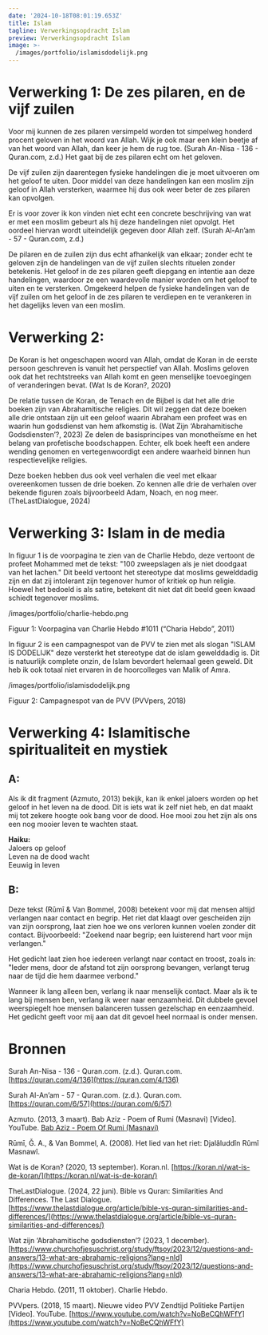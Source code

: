 ```yaml
---
date: '2024-10-18T08:01:19.653Z'
title: Islam
tagline: Verwerkingsopdracht Islam
preview: Verwerkingsopdracht Islam
image: >-
  /images/portfolio/islamisdodelijk.png
---
```

# Verwerking 1: De zes pilaren, en de vijf zuilen

Voor mij kunnen de zes pilaren versimpeld worden tot simpelweg honderd procent geloven in het woord van Allah. Wijk je ook maar een klein beetje af van het woord van Allah, dan keer je hem de rug toe. (Surah An-Nisa \- 136 \- Quran.com, z.d.) Het gaat bij de zes pilaren echt om het geloven.

De vijf zuilen zijn daarentegen fysieke handelingen die je moet uitvoeren om het geloof te uiten. Door middel van deze handelingen kan een moslim zijn geloof in Allah versterken, waarmee hij dus ook weer beter de zes pilaren kan opvolgen.

Er is voor zover ik kon vinden niet echt een concrete beschrijving van wat er met een moslim gebeurt als hij deze handelingen niet opvolgt. Het oordeel hiervan wordt uiteindelijk gegeven door Allah zelf. (Surah Al-An’am \- 57 \- Quran.com, z.d.)

De pilaren en de zuilen zijn dus echt afhankelijk van elkaar; zonder echt te geloven zijn de handelingen van de vijf zuilen slechts rituelen zonder betekenis. Het geloof in de zes pilaren geeft diepgang en intentie aan deze handelingen, waardoor ze een waardevolle manier worden om het geloof te uiten en te versterken. Omgekeerd helpen de fysieke handelingen van de vijf zuilen om het geloof in de zes pilaren te verdiepen en te verankeren in het dagelijks leven van een moslim.

# Verwerking 2:

De Koran is het ongeschapen woord van Allah, omdat de Koran in de eerste persoon geschreven is vanuit het perspectief van Allah. Moslims geloven ook dat het rechtstreeks van Allah komt en geen menselijke toevoegingen of veranderingen bevat. (Wat Is de Koran?, 2020\)

De relatie tussen de Koran, de Tenach en de Bijbel is dat het alle drie boeken zijn van Abrahamitische religies. Dit wil zeggen dat deze boeken alle drie ontstaan zijn uit een geloof waarin Abraham een profeet was en waarin hun godsdienst van hem afkomstig is. (Wat Zijn ‘Abrahamitische Godsdiensten’?, 2023\) Ze delen de basisprincipes van monotheïsme en het belang van profetische boodschappen. Echter, elk boek heeft een andere wending genomen en vertegenwoordigt een andere waarheid binnen hun respectievelijke religies.

Deze boeken hebben dus ook veel verhalen die veel met elkaar overeenkomen tussen de drie boeken. Zo kennen alle drie de verhalen over bekende figuren zoals bijvoorbeeld Adam, Noach, en nog meer. (TheLastDialogue, 2024\)

# Verwerking 3: Islam in de media

In figuur 1 is de voorpagina te zien van de Charlie Hebdo, deze vertoont de profeet Mohammed met de tekst: "100 zweepslagen als je niet doodgaat van het lachen." Dit beeld vertoont het stereotype dat moslims gewelddadig zijn en dat zij intolerant zijn tegenover humor of kritiek op hun religie. Hoewel het bedoeld is als satire, betekent dit niet dat dit beeld geen kwaad schiedt tegenover moslims.

/images/portfolio/charlie-hebdo.png

Figuur 1: Voorpagina van Charlie Hebdo \#1011 (“Charia Hebdo”, 2011\)

In figuur 2 is een campagnespot van de PVV te zien met als slogan "ISLAM IS DODELIJK" deze versterkt het stereotype dat de islam gewelddadig is. Dit is natuurlijk complete onzin, de Islam bevordert helemaal geen geweld. Dit heb ik ook totaal niet ervaren in de hoorcolleges van Malik of Amra.  

/images/portfolio/islamisdodelijk.png

Figuur 2: Campagnespot van de PVV (PVVpers, 2018\)

# 

# Verwerking 4: Islamitische spiritualiteit en mystiek

## A:

Als ik dit fragment (Azmuto, 2013\) bekijk, kan ik enkel jaloers worden op het geloof in het leven na de dood. Dit is iets wat ik zelf niet heb, en dat maakt mij tot zekere hoogte ook bang voor de dood. Hoe mooi zou het zijn als ons een nog mooier leven te wachten staat.

**Haiku:**  
Jaloers op geloof   
Leven na de dood wacht  
Eeuwig in leven

## B:

Deze tekst (Rūmī & Van Bommel, 2008\) betekent voor mij dat mensen altijd verlangen naar contact en begrip. Het riet dat klaagt over gescheiden zijn van zijn oorsprong, laat zien hoe we ons verloren kunnen voelen zonder dit contact. Bijvoorbeeld: "Zoekend naar begrip; een luisterend hart voor mijn verlangen."

Het gedicht laat zien hoe iedereen verlangt naar contact en troost, zoals in: "Ieder mens, door de afstand tot zijn oorsprong bevangen, verlangt terug naar de tijd die hem daarmee verbond."

Wanneer ik lang alleen ben, verlang ik naar menselijk contact. Maar als ik te lang bij mensen ben, verlang ik weer naar eenzaamheid. Dit dubbele gevoel weerspiegelt hoe mensen balanceren tussen gezelschap en eenzaamheid. Het gedicht geeft voor mij aan dat dit gevoel heel normaal is onder mensen.

# Bronnen

Surah An-Nisa \- 136 \- Quran.com. (z.d.). Quran.com. [https://quran.com/4/136](https://quran.com/4/136)

Surah Al-An’am \- 57 \- Quran.com. (z.d.). Quran.com. [https://quran.com/6/57](https://quran.com/6/57)

Azmuto. (2013, 3 maart). Bab Aziz \- Poem of Rumi (Masnavi) \[Video\]. YouTube. [Bab Aziz - Poem Of Rumi (Masnavi)](https://www.youtube.com/watch?v=-scSS-m9vNE)

Rūmī, Ǧ. A., & Van Bommel, A. (2008). Het lied van het riet: Djalâluddîn Rûmî Masnawî.

Wat is de Koran? (2020, 13 september). Koran.nl. [https://koran.nl/wat-is-de-koran/](https://koran.nl/wat-is-de-koran/)

TheLastDialogue. (2024, 22 juni). Bible vs Quran: Similarities And Differences. The Last Dialogue. [https://www.thelastdialogue.org/article/bible-vs-quran-similarities-and-differences/](https://www.thelastdialogue.org/article/bible-vs-quran-similarities-and-differences/)

Wat zijn ‘Abrahamitische godsdiensten’? (2023, 1 december). [https://www.churchofjesuschrist.org/study/ftsoy/2023/12/questions-and-answers/13-what-are-abrahamic-religions?lang=nld](https://www.churchofjesuschrist.org/study/ftsoy/2023/12/questions-and-answers/13-what-are-abrahamic-religions?lang=nld)

Charia Hebdo. (2011, 11 oktober). Charlie Hebdo.

PVVpers. (2018, 15 maart). Nieuwe video PVV Zendtijd Politieke Partijen \[Video\]. YouTube. [https://www.youtube.com/watch?v=NoBeCQhWFfY](https://www.youtube.com/watch?v=NoBeCQhWFfY)


